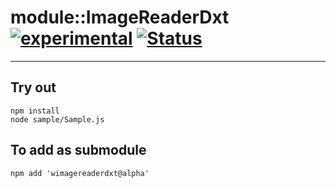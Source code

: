 
# module::ImageReaderDxt [![experimental](https://img.shields.io/badge/stability-experimental-orange.svg)](https://github.com/emersion/stability-badges#experimental) [![Status](https://github.com/Wandalen/wImageReaderDxt/workflows/Test/badge.svg)](https://github.com/Wandalen/wImageReaderDxt/actions?query=workflow%3ATest)

___

## Try out
```
npm install
node sample/Sample.js
```

## To add as submodule
```
npm add 'wimagereaderdxt@alpha'
```

